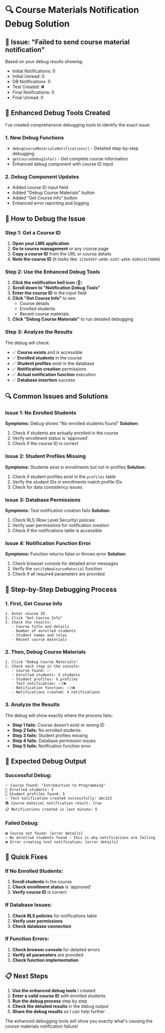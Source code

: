 # 🔍 Course Materials Notification Debug Solution

## 🚨 **Issue: "Failed to send course material notification"**

Based on your debug results showing:
- Initial Notifications: 0
- Initial Unread: 0  
- DB Notifications: 0
- Test Created: ❌
- Final Notifications: 0
- Final Unread: 0

## 🔧 **Enhanced Debug Tools Created**

I've created comprehensive debugging tools to identify the exact issue:

### **1. New Debug Functions**
- `debugCourseMaterialsNotifications()` - Detailed step-by-step debugging
- `getCourseDebugInfo()` - Get complete course information
- Enhanced debug component with course ID input

### **2. Debug Component Updates**
- Added course ID input field
- Added "Debug Course Materials" button
- Added "Get Course Info" button
- Enhanced error reporting and logging

## 🚀 **How to Debug the Issue**

### **Step 1: Get a Course ID**
1. **Open your LMS application**
2. **Go to course management** or any course page
3. **Copy a course ID** from the URL or course details
4. **Note the course ID** (it looks like: `123e4567-e89b-12d3-a456-426614174000`)

### **Step 2: Use the Enhanced Debug Tools**
1. **Click the notification bell icon** (🔔)
2. **Scroll down to "Notification Debug Tools"**
3. **Enter the course ID** in the input field
4. **Click "Get Course Info"** to see:
   - Course details
   - Enrolled students
   - Recent course materials
5. **Click "Debug Course Materials"** to run detailed debugging

### **Step 3: Analyze the Results**

The debug will check:
- ✅ **Course exists** and is accessible
- ✅ **Enrolled students** in the course
- ✅ **Student profiles** exist in the database
- ✅ **Notification creation** permissions
- ✅ **Actual notification function** execution
- ✅ **Database insertion** success

## 🔍 **Common Issues and Solutions**

### **Issue 1: No Enrolled Students**
**Symptoms:** Debug shows "No enrolled students found"
**Solution:**
1. Check if students are actually enrolled in the course
2. Verify enrollment status is 'approved'
3. Check if the course ID is correct

### **Issue 2: Student Profiles Missing**
**Symptoms:** Students exist in enrollments but not in profiles
**Solution:**
1. Check if student profiles exist in the `profiles` table
2. Verify the student IDs in enrollments match profile IDs
3. Check for data consistency issues

### **Issue 3: Database Permissions**
**Symptoms:** Test notification creation fails
**Solution:**
1. Check RLS (Row Level Security) policies
2. Verify user permissions for notification creation
3. Check if the notifications table is accessible

### **Issue 4: Notification Function Error**
**Symptoms:** Function returns false or throws error
**Solution:**
1. Check browser console for detailed error messages
2. Verify the `notifyNewCourseMaterial` function
3. Check if all required parameters are provided

## 🧪 **Step-by-Step Debugging Process**

### **1. First, Get Course Info**
```
1. Enter course ID
2. Click "Get Course Info"
3. Check the results:
   - Course title and details
   - Number of enrolled students
   - Student names and roles
   - Recent course materials
```

### **2. Then, Debug Course Materials**
```
1. Click "Debug Course Materials"
2. Check each step in the console:
   - Course found: ✅
   - Enrolled students: X students
   - Student profiles: X profiles
   - Test notification: ✅/❌
   - Notification function: ✅/❌
   - Notifications created: X notifications
```

### **3. Analyze the Results**
The debug will show exactly where the process fails:
- **Step 1 fails:** Course doesn't exist or wrong ID
- **Step 2 fails:** No enrolled students
- **Step 3 fails:** Student profiles missing
- **Step 4 fails:** Database permission issues
- **Step 5 fails:** Notification function error

## 🎯 **Expected Debug Output**

### **Successful Debug:**
```
✅ Course found: "Introduction to Programming"
👥 Enrolled students: 5
👤 Student profiles found: 5
✅ Test notification created successfully: abc123
📚 Course material notification result: true
📋 Notifications created in last minute: 5
```

### **Failed Debug:**
```
❌ Course not found: [error details]
⚠️ No enrolled students found - this is why notifications are failing
❌ Error creating test notification: [error details]
```

## 🚀 **Quick Fixes**

### **If No Enrolled Students:**
1. **Enroll students** in the course
2. **Check enrollment status** is 'approved'
3. **Verify course ID** is correct

### **If Database Issues:**
1. **Check RLS policies** for notifications table
2. **Verify user permissions**
3. **Check database connection**

### **If Function Errors:**
1. **Check browser console** for detailed errors
2. **Verify all parameters** are provided
3. **Check function implementation**

## 📋 **Next Steps**

1. **Use the enhanced debug tools** I created
2. **Enter a valid course ID** with enrolled students
3. **Run the debug process** step by step
4. **Check the detailed results** in the debug output
5. **Share the debug results** so I can help further

The enhanced debugging tools will show you exactly what's causing the course materials notification failure!
